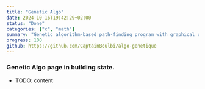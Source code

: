 ```yaml
---
title: "Genetic Algo"
date: 2024-10-16T19:42:29+02:00
status: "Done"
categories: ["c", "math"]
summary: "Genetic algorithm-based path-finding program with graphical user interface"
progress: 100
github: https://github.com/CaptainBoulbi/algo-genetique
---
```


### Genetic Algo page in building state.

- TODO: content
